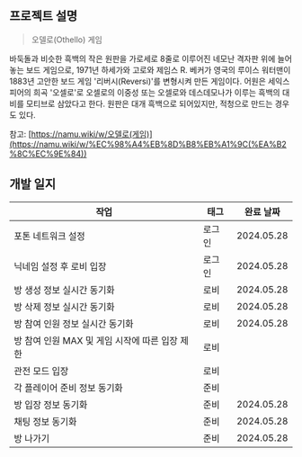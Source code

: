 ## 프로젝트 설명

> 오델로(Othello) 게임
> 

바둑돌과 비슷한 흑백의 작은 원판을 가로세로 8줄로 이루어진 네모난 격자판 위에 늘어놓는 보드 게임으로, 1971년 하세가와 고로와 제임스 R. 베커가 영국의 루이스 워터맨이 1883년 고안한 보드 게임 '리버시(Reversi)'를 변형시켜 만든 게임이다. 어원은 세익스피어의 희곡 '오셀로'로 오셀로의 이중성 또는 오셀로와 데스데모나가 이루는 흑백의 대비를 모티브로 삼았다고 한다. 원판은 대개 흑백으로 되어있지만, 적청으로 만드는 경우도 있다.

참고: [https://namu.wiki/w/오델로(게임)](https://namu.wiki/w/%EC%98%A4%EB%8D%B8%EB%A1%9C(%EA%B2%8C%EC%9E%84))

## 개발 일지

| 작업 | 태그 | 완료 날짜 |
| --- | --- | --- |
| 포톤 네트워크 설정 | 로그인 | 2024.05.28 |
| 닉네임 설정 후 로비 입장 | 로그인 | 2024.05.28 |
| 방 생성 정보 실시간 동기화 | 로비 | 2024.05.28 |
| 방 삭제 정보 실시간 동기화 | 로비 | 2024.05.28 |
| 방 참여 인원 정보 실시간 동기화 | 로비 | 2024.05.28 |
| 방 참여 인원 MAX 및 게임 시작에 따른 입장 제한 | 로비 |  |
| 관전 모드 입장 | 로비 | |
| 각 플레이어 준비 정보 동기화 | 준비 | |
| 방 입장 정보 동기화 | 준비 | 2024.05.28 |
| 채팅 정보 동기화 | 준비 | 2024.05.28 |
| 방 나가기 | 준비 | 2024.05.28 |